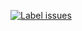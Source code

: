 [![Label issues](https://github.com/bekirmorina/github-actions-demo/actions/workflows/label-issues.yml/badge.svg)](https://github.com/bekirmorina/github-actions-demo/actions/workflows/label-issues.yml)

